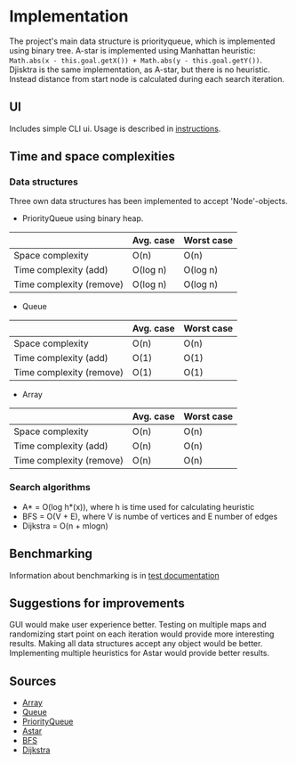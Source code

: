 # Implementation

The project's main data structure is priorityqueue, which is implemented using binary tree. 
A-star is implemented using Manhattan heuristic: ```Math.abs(x - this.goal.getX()) + Math.abs(y - this.goal.getY())```. 
Djisktra is the same implementation, as A-star, but there is no heuristic. Instead distance from start node is calculated
during each search iteration. 

## UI
Includes simple CLI ui. Usage is described in [instructions](https://github.com/jonitaajamo/speedrunner/blob/master/documentation/instructions.md).


## Time and space complexities


### Data structures
Three own data structures has been implemented to accept 'Node'-objects. 

* PriorityQueue using binary heap.

|                         |  Avg. case             | Worst case   |
| ----------------------- | ---------------------  | ------------ |
| Space complexity       | O(n)                   | O(n)         |
| Time complexity (add)   | O(log n)               | O(log n)     |
| Time complexity (remove)| O(log n)               | O(log n)     |

* Queue

|                         |  Avg. case             | Worst case   |
| ----------------------- | ---------------------  | ------------ |
| Space complexity        | O(n)                   | O(n)         |
| Time complexity (add)   | O(1)                   | O(1)         |
| Time complexity (remove)| O(1)                   | O(1)         |

* Array

|                         |  Avg. case             | Worst case   |
| ----------------------- | ---------------------  | ------------ |
| Space complexity        | O(n)                   | O(n)         |
| Time complexity (add)   | O(n)                   | O(n)         |
| Time complexity (remove)| O(n)                   | O(n)         |

### Search algorithms

* A* = O(log h*(x)), where h is time used for calculating heuristic
* BFS = O(V + E), where V is numbe of vertices and E number of edges
* Dijkstra = O(n + mlogn)

## Benchmarking

Information about benchmarking is in [test documentation](https://github.com/jonitaajamo/speedrunner/blob/master/documentation/testdocumentation.md)

## Suggestions for improvements

GUI would make user experience better. Testing on multiple maps and randomizing start point on each iteration would provide more interesting results. Making all data structures accept any object would be better. Implementing multiple heuristics for Astar would provide better results. 

## Sources

* [Array](https://en.wikipedia.org/wiki/Array_data_structure)
* [Queue](https://en.wikipedia.org/wiki/Queue_(abstract_data_type))
* [PriorityQueue](https://en.wikipedia.org/wiki/Priority_queue)
* [Astar](https://en.wikipedia.org/wiki/A*_search_algorithm)
* [BFS](https://en.wikipedia.org/wiki/Breadth-first_search)
* [Dijkstra](https://en.wikipedia.org/wiki/Dijkstra%27s_algorithm)



